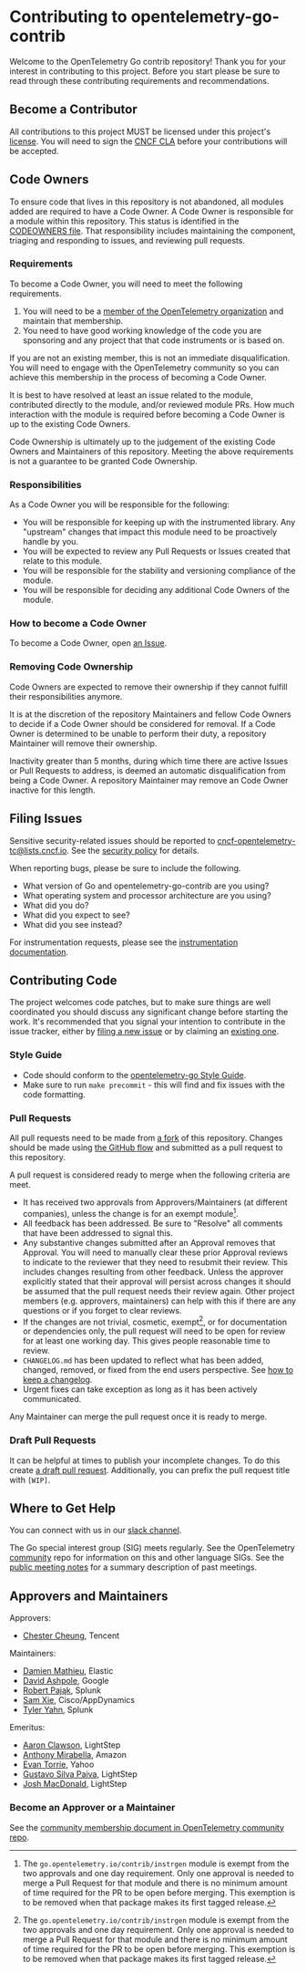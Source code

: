 # Contributing to opentelemetry-go-contrib

Welcome to the OpenTelemetry Go contrib repository!
Thank you for your interest in contributing to this project.
Before you start please be sure to read through these contributing requirements and recommendations.

## Become a Contributor

All contributions to this project MUST be licensed under this project's [license](LICENSE).
You will need to sign the [CNCF CLA](https://identity.linuxfoundation.org/projects/cncf) before your contributions will be accepted.

## Code Owners

To ensure code that lives in this repository is not abandoned, all modules added are required to have a Code Owner.
A Code Owner is responsible for a module within this repository.
This status is identified in the [CODEOWNERS file](./CODEOWNERS).
That responsibility includes maintaining the component, triaging and responding to issues, and reviewing pull requests.

### Requirements

To become a Code Owner, you will need to meet the following requirements.

1. You will need to be a [member of the OpenTelemetry organization] and maintain that membership.
2. You need to have good working knowledge of the code you are sponsoring and any project that that code instruments or is based on.

If you are not an existing member, this is not an immediate disqualification.
You will need to engage with the OpenTelemetry community so you can achieve this membership in the process of becoming a Code Owner.

It is best to have resolved at least an issue related to the module, contributed directly to the module, and/or reviewed module PRs.
How much interaction with the module is required before becoming a Code Owner is up to the existing Code Owners.

Code Ownership is ultimately up to the judgement of the existing Code Owners and Maintainers of this repository.
Meeting the above requirements is not a guarantee to be granted Code Ownership.

[member of the OpenTelemetry organization]: https://github.com/open-telemetry/community/blob/main/guides/contributor/membership.md#member

### Responsibilities

As a Code Owner you will be responsible for the following:

- You will be responsible for keeping up with the instrumented library. Any "upstream" changes that impact this module need to be proactively handle by you.
- You will be expected to review any Pull Requests or Issues created that relate to this module.
- You will be responsible for the stability and versioning compliance of the module.
- You will be responsible for deciding any additional Code Owners of the module.

### How to become a Code Owner

To become a Code Owner, open [an Issue](https://github.com/open-telemetry/opentelemetry-go-contrib/issues/new?assignees=&labels=&projects=&template=owner.md&title=).

### Removing Code Ownership

Code Owners are expected to remove their ownership if they cannot fulfill their responsibilities anymore.

It is at the discretion of the repository Maintainers and fellow Code Owners to decide if a Code Owner should be considered for removal.
If a Code Owner is determined to be unable to perform their duty, a repository Maintainer will remove their ownership.

Inactivity greater than 5 months, during which time there are active Issues or Pull Requests to address, is deemed an automatic disqualification from being a Code Owner.
A repository Maintainer may remove an Code Owner inactive for this length.

## Filing Issues

Sensitive security-related issues should be reported to <cncf-opentelemetry-tc@lists.cncf.io>. See the [security policy](https://github.com/open-telemetry/opentelemetry-go-contrib/security/policy) for details.

When reporting bugs, please be sure to include the following.

- What version of Go and opentelemetry-go-contrib are you using?
- What operating system and processor architecture are you using?
- What did you do?
- What did you expect to see?
- What did you see instead?

For instrumentation requests, please see the [instrumentation documentation](./instrumentation/README.md#new-instrumentation).

## Contributing Code

The project welcomes code patches, but to make sure things are well coordinated you should discuss any significant change before starting the work.
It's recommended that you signal your intention to contribute in the issue tracker, either by [filing a new issue](https://github.com/open-telemetry/opentelemetry-go-contrib/issues/new) or by claiming an [existing one](https://github.com/open-telemetry/opentelemetry-go-contrib/issues).

### Style Guide

* Code should conform to the [opentelemetry-go Style Guide](https://github.com/open-telemetry/opentelemetry-go/blob/main/CONTRIBUTING.md#style-guide).
* Make sure to run `make precommit` - this will find and fix issues with the code formatting.

### Pull Requests

All pull requests need to be made from [a fork](https://docs.github.com/en/get-started/quickstart/fork-a-repo) of this repository.
Changes should be made using [the GitHub flow](https://guides.github.com/introduction/flow/) and submitted as a pull request to this repository.

A pull request is considered ready to merge when the following criteria are meet.

* It has received two approvals from Approvers/Maintainers (at different companies), unless the change is for an exempt module[^1].
* All feedback has been addressed. Be sure to "Resolve" all comments that have been addressed to signal this.
* Any substantive changes submitted after an Approval removes that Approval.
  You will need to manually clear these prior Approval reviews to indicate to the reviewer that they need to resubmit their review.
  This includes changes resulting from other feedback.
  Unless the approver explicitly stated that their approval will persist across changes it should be assumed that the pull request needs their review again.
  Other project members (e.g. approvers, maintainers) can help with this if there are any questions or if you forget to clear reviews.
* If the changes are not trivial, cosmetic, exempt[^1], or for documentation or dependencies only, the pull request will need to be open for review for at least one working day.
  This gives people reasonable time to review.
* `CHANGELOG.md` has been updated to reflect what has been added, changed, removed, or fixed from the end users perspective.
  See [how to keep a changelog](https://keepachangelog.com/en/1.0.0/).
* Urgent fixes can take exception as long as it has been actively communicated.

Any Maintainer can merge the pull request once it is ready to merge.

[^1]: The `go.opentelemetry.io/contrib/instrgen` module is exempt from the two approvals and one day requirement.
  Only one approval is needed to merge a Pull Request for that module and there is no minimum amount of time required for the PR to be open before merging.
  This exemption is to be removed when that package makes its first tagged release.

### Draft Pull Requests

It can be helpful at times to publish your incomplete changes.
To do this create [a draft pull request](https://github.blog/2019-02-14-introducing-draft-pull-requests/).
Additionally, you can prefix the pull request title with `[WIP]`.

## Where to Get Help

You can connect with us in our [slack channel](https://cloud-native.slack.com/archives/C01NPAXACKT).

The Go special interest group (SIG) meets regularly.
See the OpenTelemetry [community](https://github.com/open-telemetry/community#golang-sdk) repo for information on this and other language SIGs.
See the [public meeting notes](https://docs.google.com/document/d/1E5e7Ld0NuU1iVvf-42tOBpu2VBBLYnh73GJuITGJTTU/edit#heading=h.ru7kpkv1rxlh) for a summary description of past meetings.

## Approvers and Maintainers

Approvers:

- [Chester Cheung](https://github.com/hanyuancheung), Tencent

Maintainers:

- [Damien Mathieu](https://github.com/dmathieu), Elastic
- [David Ashpole](https://github.com/dashpole), Google
- [Robert Pająk](https://github.com/pellared), Splunk
- [Sam Xie](https://github.com/XSAM), Cisco/AppDynamics
- [Tyler Yahn](https://github.com/MrAlias), Splunk

Emeritus:

- [Aaron Clawson](https://github.com/MadVikingGod), LightStep
- [Anthony Mirabella](https://github.com/Aneurysm9), Amazon
- [Evan Torrie](https://github.com/evantorrie), Yahoo
- [Gustavo Silva Paiva](https://github.com/paivagustavo), LightStep
- [Josh MacDonald](https://github.com/jmacd), LightStep

### Become an Approver or a Maintainer

See the [community membership document in OpenTelemetry community
repo](https://github.com/open-telemetry/community/blob/main/guides/contributor/membership.md).
